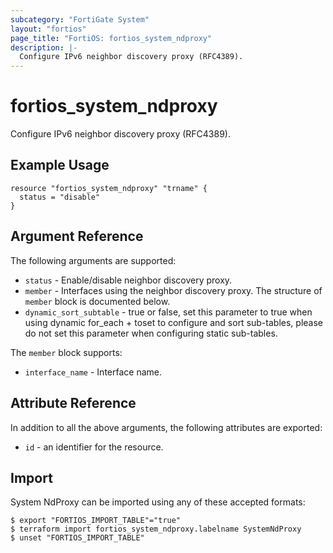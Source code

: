 ```yaml
---
subcategory: "FortiGate System"
layout: "fortios"
page_title: "FortiOS: fortios_system_ndproxy"
description: |-
  Configure IPv6 neighbor discovery proxy (RFC4389).
---
```


# fortios_system_ndproxy
Configure IPv6 neighbor discovery proxy (RFC4389).

## Example Usage

```hcl
resource "fortios_system_ndproxy" "trname" {
  status = "disable"
}
```

## Argument Reference


The following arguments are supported:

* `status` - Enable/disable neighbor discovery proxy.
* `member` - Interfaces using the neighbor discovery proxy. The structure of `member` block is documented below.
* `dynamic_sort_subtable` - true or false, set this parameter to true when using dynamic for_each + toset to configure and sort sub-tables, please do not set this parameter when configuring static sub-tables.

The `member` block supports:

* `interface_name` - Interface name.


## Attribute Reference

In addition to all the above arguments, the following attributes are exported:
* `id` - an identifier for the resource.

## Import

System NdProxy can be imported using any of these accepted formats:
```
$ export "FORTIOS_IMPORT_TABLE"="true"
$ terraform import fortios_system_ndproxy.labelname SystemNdProxy
$ unset "FORTIOS_IMPORT_TABLE"
```
